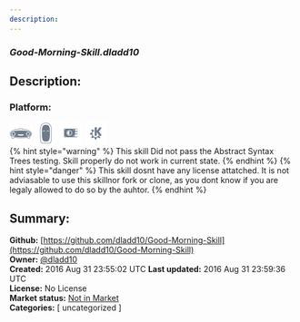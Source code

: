 ```yaml
---
description: 
---
```


### _Good-Morning-Skill.dladd10_  
## Description:  
  
  
  
### Platform:  
 ![Mark I](../.gitbook/assets/mark-1-icon.png)  ![Mark II](../.gitbook/assets/mark-2-icon.png)  ![Picroft](../.gitbook/assets/picroft-icon.png)  ![plasmoid](../.gitbook/assets/kde.png)   
{% hint style="warning" %}
This skill Did not pass the Abstract Syntax Trees testing. Skill properly do not work in current state.
{% endhint %}
{% hint style="danger" %}
This skill dosnt have any license attatched. It is not adviasable to use this skillnor fork or clone, as you dont know if you are legaly allowed to do so by the auhtor.
{% endhint %}
  
## Summary:  
**Github:** [https://github.com/dladd10/Good-Morning-Skill](https://github.com/dladd10/Good-Morning-Skill)  
**Owner:** [@dladd10](https://github.com/dladd10)  
**Created:** 2016 Aug 31 23:55:02 UTC  **Last updated:** 2016 Aug 31 23:59:36 UTC  
**License:** No License  
**Market status:** [Not in Market](https://market.mycroft.ai/skill/)  
**Categories:** [ uncategorized ]   
